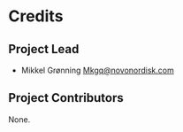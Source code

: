 Credits
=======

Project Lead
----------------

* Mikkel Grønning <Mkgq@novonordisk.com>

Project Contributors
------------

None.
